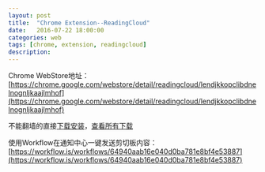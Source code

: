 ```yaml
---
layout: post
title:  "Chrome Extension--ReadingCloud"
date:   2016-07-22 18:00:00
categories: web
tags: [chrome, extension, readingcloud]
description: 
---
```


<!--more-->

Chrome WebStore地址：[https://chrome.google.com/webstore/detail/readingcloud/lendjkkopclibdnelnognljkaajlmhof](https://chrome.google.com/webstore/detail/readingcloud/lendjkkopclibdnelnognljkaajlmhof)

不能翻墙的直接[下载安装](https://github.com/Abel-Liu/crx-ReadingCloud/releases/download/v1.0.0/ReadingCloud.crx)，[查看所有下载](https://github.com/Abel-Liu/crx-ReadingCloud/releases)

使用Workflow在通知中心一键发送剪切板内容：[https://workflow.is/workflows/64940aab16e040d0ba781e8bf4e53887](https://workflow.is/workflows/64940aab16e040d0ba781e8bf4e53887)